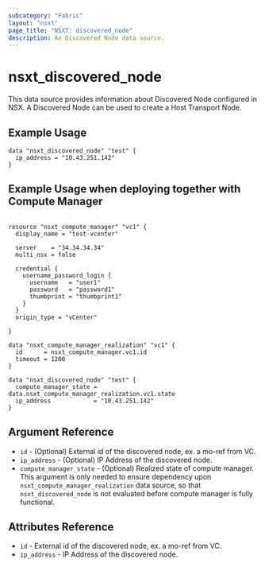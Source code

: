 ```yaml
---
subcategory: "Fabric"
layout: "nsxt"
page_title: "NSXT: discovered_node"
description: An Discovered Node data source.
---
```


# nsxt_discovered_node

This data source provides information about Discovered Node configured in NSX. A Discovered Node can be used to create a Host Transport Node.

## Example Usage

```hcl
data "nsxt_discovered_node" "test" {
  ip_address = "10.43.251.142"
}
```

## Example Usage when deploying together with Compute Manager

```hcl

resource "nsxt_compute_manager" "vc1" {
  display_name = "test-vcenter"

  server    = "34.34.34.34"
  multi_nsx = false

  credential {
    username_password_login {
      username   = "user1"
      password   = "password1"
      thumbprint = "thumbprint1"
    }
  }
  origin_type = "vCenter"

}

data "nsxt_compute_manager_realization" "vc1" {
  id      = nsxt_compute_manager.vc1.id
  timeout = 1200
}

data "nsxt_discovered_node" "test" {
  compute_manager_state = data.nsxt_compute_manager_realization.vc1.state
  ip_address            = "10.43.251.142"
}
```

## Argument Reference

* `id` - (Optional) External id of the discovered node, ex. a mo-ref from VC.
* `ip_address` - (Optional) IP Address of the discovered node.
* `compute_manager_state` - (Optional) Realized state of compute manager. This argument is only needed to ensure dependency upon `nsxt_compute_manager_realization` data source, so that `nsxt_discovered_node` is not evaluated before compute manager is fully functional.

## Attributes Reference

* `id` - External id of the discovered node, ex. a mo-ref from VC.
* `ip_address` - IP Address of the discovered node.
